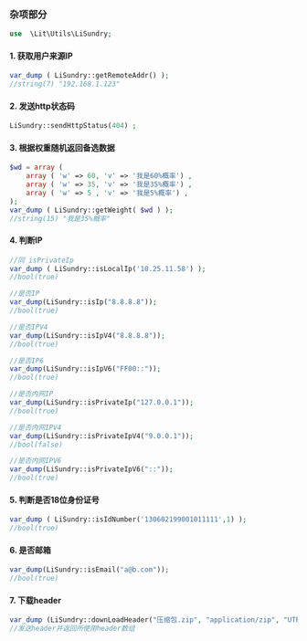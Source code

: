 ### 杂项部分

````php
use  \Lit\Utils\LiSundry;
````

#### 1. 获取用户来源IP

````php
var_dump ( LiSundry::getRemoteAddr() );
//string(7) "192.168.1.123"
````

#### 2. 发送http状态码

````php
LiSundry::sendHttpStatus(404) ;
````

#### 3. 根据权重随机返回备选数据

````php
$wd = array (
    array ( 'w' => 60, 'v' => '我是60%概率') ,
    array ( 'w' => 35, 'v' => '我是35%概率') ,
    array ( 'w' => 5 , 'v' => '我是5%概率') ,
);
var_dump ( LiSundry::getWeight( $wd ) );
//string(15) "我是35%概率"
````

#### 4. 判断IP

````php
//同 isPrivateIp
var_dump ( LiSundry::isLocalIp('10.25.11.58') );
//bool(true)

//是否IP
var_dump(LiSundry::isIp("8.8.8.8"));
//bool(true)

//是否IPV4
var_dump(LiSundry::isIpV4("8.8.8.8"));
//bool(true)

//是否IP6
var_dump(LiSundry::isIpV6("FF00::"));
//bool(true)

//是否内网IP
var_dump(LiSundry::isPrivateIp("127.0.0.1"));
//bool(true)

//是否内网IPV4
var_dump(LiSundry::isPrivateIpV4("9.0.0.1"));
//bool(false)

//是否内网IPV6
var_dump(LiSundry::isPrivateIpV6("::"));
//bool(true)
````

#### 5. 判断是否18位身份证号

````php
var_dump ( LiSundry::isIdNumber('130602199001011111',1) );
//bool(true)
````

#### 6. 是否邮箱

````php
var_dump(LiSundry::isEmail("a@b.com"));
//bool(true)
````

#### 7. 下载header

````php
var_dump (LiSundry::downLoadHeader("压缩包.zip", "application/zip", "UTF-8", true));
//发送header并返回所使用header数组
````